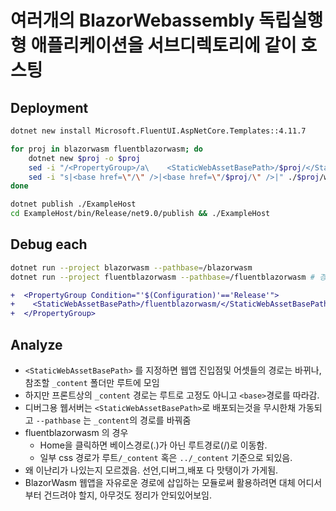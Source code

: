 # 여러개의 BlazorWebassembly 독립실행형 애플리케이션을 서브디렉토리에 같이 호스팅

## Deployment

```bash
dotnet new install Microsoft.FluentUI.AspNetCore.Templates::4.11.7

for proj in blazorwasm fluentblazorwasm; do
    dotnet new $proj -o $proj
    sed -i "/<PropertyGroup>/a\    <StaticWebAssetBasePath>/$proj/</StaticWebAssetBasePath>" ./$proj/$proj.csproj
    sed -i "s|<base href=\"/\" />|<base href=\"/$proj/\" />|" ./$proj/wwwroot/index.html
done

dotnet publish ./ExampleHost
cd ExampleHost/bin/Release/net9.0/publish && ./ExampleHost
```

## Debug each

```bash
dotnet run --project blazorwasm --pathbase=/blazorwasm
dotnet run --project fluentblazorwasm --pathbase=/fluentblazorwasm # 경로문제 발생함.
```

```diff
+  <PropertyGroup Condition="'$(Configuration)'=='Release'">
+    <StaticWebAssetBasePath>/fluentblazorwasm/</StaticWebAssetBasePath>
+  </PropertyGroup>
```

## Analyze

- `<StaticWebAssetBasePath>` 를 지정하면 웹앱 진입점및 어셋들의 경로는 바뀌나, 참조할 `_content` 폴더만 루트에 모임
- 하지만 프론트상의 `_content` 경로는 루트로 고정도 아니고 `<base>`경로를 따라감.
- 디버그용 웹서버는 `<StaticWebAssetBasePath>`로 배포되는것을 무시한채 가동되고 `--pathbase` 는 `_content`의 경로를 바꿔줌
- fluentblazorwasm 의 경우
    - Home을 클릭하면 베이스경로(.)가 아닌 루트경로(/)로 이동함.
    - 일부 css 경로가 루트`/_content` 혹은 `../_content` 기준으로 되있음.
- 왜 이난리가 나있는지 모르겠음. 선언,디버그,배포 다 맛탱이가 가게됨.
- BlazorWasm 웹앱을 자유로운 경로에 삽입하는 모듈로써 활용하려면 대체 어디서부터 건드려야 할지, 아무것도 정리가 안되있어보임.
